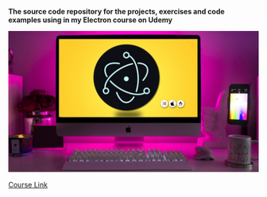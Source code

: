 **The source code repository for the projects, exercises and code examples using in my Electron course on Udemy**

![Alt text](electron-course.png)

[Course Link](https://www.udemy.com/course/master-electron-build-desktop-applications-using-javascript/?referralCode=AB30109276E4CE28F75D)

